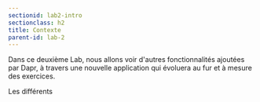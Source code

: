 ```yaml
---
sectionid: lab2-intro
sectionclass: h2
title: Contexte
parent-id: lab-2
---
```


Dans ce deuxième Lab, nous allons voir d'autres fonctionnalités ajoutées par Dapr, à travers une nouvelle application qui évoluera au fur et à mesure des exercices. 

Les différents 
